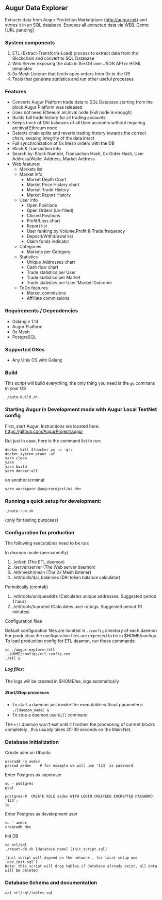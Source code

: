 ## Augur Data Explorer

Extracts data from Augur Prediction Marketplace (http://augur.net) and stores it in an SQL database.
Exposes all extracted data via WEB. Demo: [URL pending]

### System components

 1. ETL (Extract-Transform-Load) process to extract data from the Blockchain and convert to SQL Database
 2. Web Server exposing the data in the DB over JSON API or HTML templates
 3. 0x Mesh Listener that feeds open orders from 0x to the DB
 4. Tools that generate statistics and run other useful processes


### Features

 * Converts Augur Platform trade data to SQL Database starting from the block Augur Platform was released
 * Does not need Etheeum archival node (Full node is enough)
 * Builds full trade history for all trading accounts
 * Keeps track of DAI balances of all User accounts without requiring archival Ethreum node
 * Detects chain splits and reverts trading history towards the correct chain, keeping integrity of the data intact
 * Full synchronization of 0x Mesh orders with the DB
 * Block & Transaction info
 * Search by: Block Number, Transaction Hash, 0x Order Hash, User Address/Wallet Address, Market Address
 * Web features:
   * Markets list
   * Market Info
       * Market Depth Chart
       * Market Price History chart
       * Market Trade History
       * Market Report History
   * User Info
       * Open Positions
       * Open Orders (un-filled)
       * Closed Positions
       * Profit/Loss chart
       * Report list
       * User ranking by Volume,Profit & Trade frequency
       * Deposit/Withdrawal list
       * Claim funds indicator
   * Categories
       * Markets per Category
   * Statistics
       * Unique Addresses chart
       * Cash flow chart
       * Trade statistics per User
       * Trade statistics per Market
       * Trade statistics per User-Market-Outcome
   * ToDo features
       * Market commisions
       * Affiliate commissions

### Requirements / Dependencies

 * Golang v 1.14
 * Augur Platform
 * 0x Mesh
 * PostgreSQL

### Supported OSes

 * Any Unix OS with Golang

### Build

This script will build everything, the only thing you need is the `go` command in your OS
	
	./auto-build.sh

### Starting Augur in Development mode with Augur Local TestNet config

First, start Augur. Instructions are located here: https://github.com/AugurProject/augur

But just in case, here is the command list to run:

	docker kill $(docker ps -a -q);
	docker system prune -af
	yarn clean
	yarn
	yarn build
	yarn docker:all

on another terminal:

	yarn workspace @augurproject/ui dev


### Running a quick setup for development:

	./auto-run.sh

(only for testing purposes)

### Configuration for production

The following executables need to be run:

In deamon mode (permanently)
 1. ./etl/etl (The ETL daemon)
 2. ./server/server (The Web server daemon)
 3. ./etl/mesh/mesh (The 0x Mesh listener)
 4. ./etl/tools/dai_balances (DAI token balance calculator)
 
Periodically (crontab)
 1. ./etl/tools/uniqueaddrs (Calculates unique addresses. Suggested period 1 hour)
 2. ./etl/tools/toprated (Calculates user ratings. Suggested period 10 minutes)

Configuration files

Default configuration files are located in `./config` directory of each daemon
For production the configuration files are expected to be in $HOME/configs.
To load production config for ETL deamon, run these commands:

    cd ./augur-explorer/etl
    . $HOME/configs/etl-config.env
    ./etl &

##### Log files:

The logs will be created in $HOME/ae_logs automatically

##### Start/Stop processes

 * To start a daemon just invoke the executable without parameters: `./[daemon_name] &`
 * To stop a daemon use `kill` command

The `etl` daemon won't exit until it finishes the processing of current blocks completely , this usually takes 20-30 seconds on the Main Net.

### Database initialization

Create user on Ubuntu

	useradd -m aedev
	passwd aedev	# for example we will use '123' as password

Enter Postgres as superuser

	su - postgres
	psql

	postgres-#  CREATE ROLE aedev WITH LOGIN CREATEDB ENCRYPTED PASSWORD '123';
	\q

Enter Postgres as development user

	su - aedev
	createdb dev

Init DB

	cd etl/sql
	./reset-db.sh [database_name] [init_script.sql]

	(init script will depend on the network , for local setup use `dev_init.sql`)
	Note: this script will drop tables if database already exist, all data will be deleted

### Database Schema and documentation

	cat etl/sql/tables.sql
